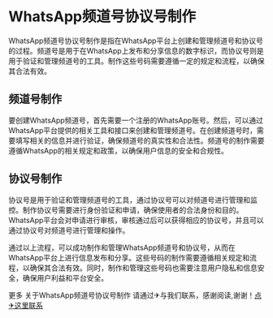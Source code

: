 # WhatsApp频道号协议号制作

WhatsApp频道号协议号制作是指在WhatsApp平台上创建和管理频道号和协议号的过程。频道号是用于在WhatsApp上发布和分享信息的数字标识，而协议号则是用于验证和管理频道号的工具。制作这些号码需要遵循一定的规定和流程，以确保其合法有效。

## 频道号制作
要创建WhatsApp频道号，首先需要一个注册的WhatsApp账号。然后，可以通过WhatsApp平台提供的相关工具和接口来创建和管理频道号。在创建频道号时，需要填写相关的信息并进行验证，确保频道号的真实性和合法性。频道号的制作需要遵循WhatsApp的相关规定和政策，以确保用户信息的安全和合规性。

## 协议号制作
协议号是用于验证和管理频道号的工具，通过协议号可以对频道号进行管理和监控。制作协议号需要进行身份验证和申请，确保使用者的合法身份和目的。WhatsApp平台会对申请进行审核，审核通过后可以获得相应的协议号，并且可以通过协议号对频道号进行管理和操作。

通过以上流程，可以成功制作和管理WhatsApp频道号和协议号，从而在WhatsApp平台上进行信息发布和分享。这些号码的制作需要遵循相关规定和流程，以确保其合法有效。同时，制作和管理这些号码也需要注意用户隐私和信息安全，确保用户利益和平台安全。

更多 关于WhatsApp频道号协议号制作 请通过✈与我们联系，感谢阅读,谢谢！[点✈这里联系](https://t.me/lm66bot)